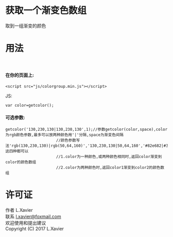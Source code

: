 # 获取一个渐变色数组
取到一组渐变的颜色



# 用法
 
#### 在你的页面上:

```
<script src="js/colorgroup.min.js"></script>
```

JS:

```
var color=getcolor();
```

#### 可选参数:

```
getcolor('130,230,130|130,230,130',1);//参数getcolor(color,space),color为rgb颜色参数,最多可以放两种颜色用'|'分隔,space为渐变色间隔
				      //颜色参数写法'rgb(130,230,130)|rgb(50,64,160)','130,230,130|50,64,160','#82e682|#3240a0','82e682|3240a0',这四种都可以
				      //1.color为一种颜色,或两种颜色相同时,返回color渐变到color的颜色数组
				      //2.color为两种颜色时,返回color1渐变到color2的颜色数组
```


# 许可证

作者 L.Xavier<br />
联系 l.xavier@foxmail.com<br />
欢迎使用和提出建议<br />
Copyright (C) 2017  L.Xavier<br />
